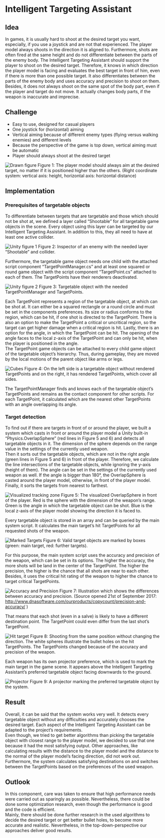 # Intelligent Targeting Assistant 
 
## Idea 
 
In games, it is usually hard to shoot at the desired target you want, especially, if you use a joystick and are not that experienced. The player model always shoots in the direction it is aligned to. Furthermore, shots are often fired at the same height and do not differentiate between the parts of the enemy body. 
The Intelligent Targeting Assistant should support the player to shoot on the desired target. Therefore, it knows in which direction the player model is facing and evaluates the best target in front of him, even if there is more than one possible target. It also differentiates between the parts of the enemy body and uses accuracy and precision to shoot on them. Besides, it does not always shoot on the same spot of the body part, even if the player and target do not move. It actually changes body parts, if the weapon is inaccurate and imprecise. 
 
## Challenge 
 
- Easy to use, designed for casual players 
- One joystick for (horizontal) aiming 
- Vertical aiming because of different enemy types (flying versus walking enemies) and different levels 
- Because the perspective of the game is top down, vertical aiming must be automatic 
- Player should always shoot at the desired target 
 
![Drawn figure](./Images/figure1.PNG)
Figure 1: The player model should always aim at the desired target, no matter if it is positioned higher than the others. (Right coordinate system: vertical axis: height, horizontal axis: horizontal distance) 
 
 
## Implementation 
 
### Prerequisites of targetable objects 
 
To differentiate between targets that are targetable and those which should not be shot at, we defined a layer called “Shootable” for all targetable game objects in the scene. Every object using this layer can be targeted by our Intelligent Targeting Assistant. In addition to this, they all need to have at least one active collider. 
 
![Unity figure 1](./Images/figure2.PNG)
Figure 2: Inspector of an enemy with the needed layer “Shootable” and collider. 
 
Furthermore, the targetable game object needs one child with the attached script component “TargetPointManager.cs” and at least one squared or round game object with the script component “TargetPoint.cs” attached to each of them. The TargetPoints have their renderers deactivated. 

![Unity figure 2](./Images/figure3.PNG)
Figure 3: Targetable object with the needed TargetPointManager and TargetPoints. 
 
Each TargetPoint represents a region of the targetable object, at which can be shot at. It can either be a squared rectangle or a round circle and must be set in the components preferences. Its size or radius conforms to the region, which can be hit, if one shot is directed to the TargetPoint. There is also an option to make the TargetPoint a critical or uncritical region, so the target can get higher damage when a critical region is hit. Lastly, there is an option for the angle, in which the TargetPoint can be hit. The opening of the angle faces to the local z-axis of the TargetPoint and can only be hit, when the player is positioned in the angle.  
The TargetPoint game objects can be attached to every child game object of the targetable object’s hierarchy. Thus, during gameplay, they are moved by the local motions of the parent object like arms or legs. 

![Cubes](./Images/figure4.PNG)
Figure 4: On the left side is a targetable object without rendered TargetPoints and on the right, it has rendered TargetPoints, which cover all sides. 
 
The TargetPointManager finds and knows each of the targetable object’s TargetPoints and remains as the contact component for other scripts. For each TargetPoint, it calculated which are the nearest other TargetPoints with an angle overlapping its angle. 
 
### Target detection 
 
To find out if there are targets in front of or around the player, we built a system which casts in front or around the player model a Unity built-in “Physics.OverlapSphere” (red lines in Figure 5 and 6) and detects all targetable objects in it. The dimension of the sphere depends on the range value in the settings of the currently used weapon.  
Then it sorts out the targetable objects, which are not in the right angle (green lines in Figure 5 and 6) in front of the player. Therefore, we calculate the line intersections of the targetable objects, while ignoring the y-axis (height of them). The angle can be set in the settings of the currently used weapon as well. If the angle is bigger than 180°, the OverlapSphere is casted around the player model, otherwise, in front of the player model. 
Finally, it sorts the targets from nearest to farthest.  
 
![Visualized tracking zone](./Images/figure5.PNG)
Figure 5: The visualized OverlapSphere in front of the player. Red is the sphere with the dimension of the weapon’s range. Green is the angle in which the targetable object can be shot. Blue is the local z-axis of the player model showing the direction it is faced to. 
 
Every targetable object is stored in an array and can be queried by the main system script. It calculates the main target’s hit TargetPoints for all requested shots of the weapon.  
 
![Marked Targets](./Images/figure6.PNG)
Figure 6: Valid target objects are marked by boxes (green: main target, red: further targets). 
 
For this purpose, the main system script uses the accuracy and precision of the weapon, which can be set in its options. The higher the accuracy, the more shots will be land in the center of the TargetPoint. The higher the precision, the higher is the chance that all shots are near to each other. Besides, it uses the critical hit rating of the weapon to higher the chance to target critical TargetPoints. 
 
![Accuracy and Precision](./Images/figure7.PNG)
Figure 7: Illustration which shows the differences between accuracy and precision. (Source opened 21st of September 2017: http://www.dnasoftware.com/ourproducts/copycount/precision-and-accuracy/ ) 
 
That means that each shot (even in a salve) is likely to have a different destination point. The TargetPoint could even differ from the last shot’s TargetPoint.  

![Hit target](./Images/figure8.PNG)
Figure 8: Shooting from the same position without changing the direction. The white spheres illustrate the bullet holes on the hit TargetPoints. The TargetPoints changed because of the accuracy and precision of the weapon. 
 
Each weapon has its own projector preference, which is used to mark the main target in the game scene. It appears above the Intelligent Targeting Assistant’s preferred targetable object facing downwards to the ground.  

![Projector](./Images/figure9.PNG)
Figure 9: A projector marking the preferred targetable object by the system. 
 
## Result 
 
Overall, it can be said that the system works very well. It detects every targetable object without any difficulties and accurately chooses the desired target. Each aspect of the Intelligent Targeting Assistant can be adapted to the project’s requirements.  
Even though, we tried to get better algorithms than picking the targetable object with closest range to the player model, we decided to use that one because it had the most satisfying output. Other approaches, like calculating results with the distance to the player model and the distance to the normal of the player model’s facing direction, did not work out. 
Furthermore, the system calculates satisfying destinations on and switches between the TargetPoints based on the preferences of the used weapon.  
 
## Outlook 
 
In this component, care was taken to ensure that high performance needs were carried out as sparingly as possible. Nevertheless, there could be done some optimization research, even though the performance is good and the code is efficient.  
Mainly, there should be done further research in the used algorithms to decide the desired target or get better bullet holes, to become more accurate and realistic. Nevertheless, in the top-down-perspective our approaches deliver good results. 
